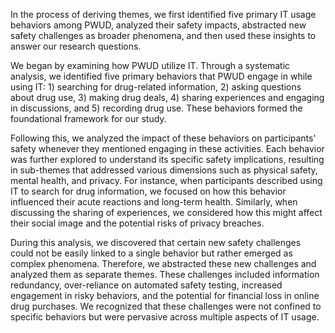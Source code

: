 In the process of deriving themes, we first identified five primary IT usage behaviors among PWUD, analyzed their safety impacts, abstracted new safety challenges as broader phenomena, and then used these insights to answer our research questions.

We began by examining how PWUD utilize IT. Through a systematic analysis, we identified five primary behaviors that PWUD engage in while using IT: 1) searching for drug-related information, 2) asking questions about drug use, 3) making drug deals, 4) sharing experiences and engaging in discussions, and 5) recording drug use. These behaviors formed the foundational framework for our study.

Following this, we analyzed the impact of these behaviors on participants' safety whenever they mentioned engaging in these activities. Each behavior was further explored to understand its specific safety implications, resulting in sub-themes that addressed various dimensions such as physical safety, mental health, and privacy. For instance, when participants described using IT to search for drug information, we focused on how this behavior influenced their acute reactions and long-term health. Similarly, when discussing the sharing of experiences, we considered how this might affect their social image and the potential risks of privacy breaches.

During this analysis, we discovered that certain new safety challenges could not be easily linked to a single behavior but rather emerged as complex phenomena. Therefore, we abstracted these new challenges and analyzed them as separate themes. These challenges included information redundancy, over-reliance on automated safety testing, increased engagement in risky behaviors, and the potential for financial loss in online drug purchases. We recognized that these challenges were not confined to specific behaviors but were pervasive across multiple aspects of IT usage.
